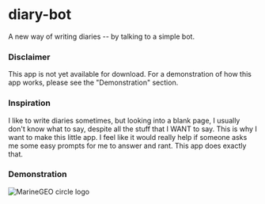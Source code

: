 # diary-bot
A new way of writing diaries -- by talking to a simple bot.

### Disclaimer
This app is not yet available for download. For a demonstration of how this app works, please see the "Demonstration" section.

### Inspiration
I like to write diaries sometimes, but looking into a blank page, I usually don't know what to say, despite all the stuff that I WANT to say. This is why I want to make this little app. I feel like it would really help if someone asks me some easy prompts for me to answer and rant. This app does exactly that.

### Demonstration
![MarineGEO circle logo](/img/1.jpg "screenshot1")